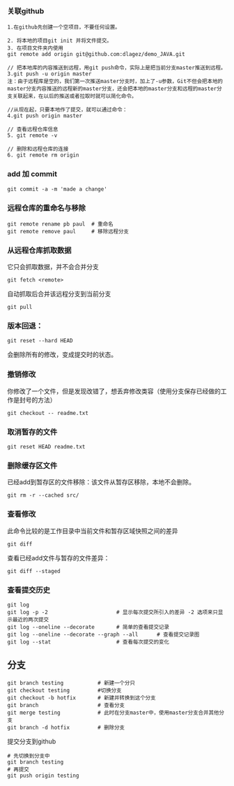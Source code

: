 ### 关联github

```
1.在github先创建一个空项目，不要任何设置。

2. 将本地的项目git init 并将文件提交。
3. 在项目文件夹内使用 
git remote add origin git@github.com:dlagez/demo_JAVA.git

// 把本地库的内容推送到远程，用git push命令，实际上是把当前分支master推送到远程。
3.git push -u origin master
注：由于远程库是空的，我们第一次推送master分支时，加上了-u参数，Git不但会把本地的master分支内容推送的远程新的master分支，还会把本地的master分支和远程的master分支关联起来，在以后的推送或者拉取时就可以简化命令。

//从现在起，只要本地作了提交，就可以通过命令：
4.git push origin master

// 查看远程仓库信息
5. git remote -v

// 删除和远程仓库的连接
6. git remote rm origin
```

### add 加 commit

```
git commit -a -m 'made a change'
```

### 远程仓库的重命名与移除

```   console
git remote rename pb paul  # 重命名
git remote remove paul     # 移除远程分支
```

### 从远程仓库抓取数据

它只会抓取数据，并不会合并分支

```console
git fetch <remote>
```

自动抓取后合并该远程分支到当前分支

```
git pull 
```



### 版本回退：

```
git reset --hard HEAD
```

会删除所有的修改，变成提交时的状态。

### 撤销修改

你修改了一个文件，但是发现改错了，想丢弃修改类容（使用分支保存已经做的工作是封号的方法）

```
git checkout -- readme.txt
```

### 取消暂存的文件

```
git reset HEAD readme.txt
```

### 删除缓存区文件

已经add到暂存区的文件移除：该文件从暂存区移除，本地不会删除。

```
git rm -r --cached src/
```



### 查看修改

此命令比较的是工作目录中当前文件和暂存区域快照之间的差异

```console
git diff
```

查看已经add文件与暂存的文件差异：

```console
git diff --staged
```

### 查看提交历史

```
git log
git log -p -2                      # 显示每次提交所引入的差异 -2 选项来只显示最近的两次提交
git log --oneline --decorate       # 简单的查看提交记录
git log --oneline --decorate --graph --all      # 查看提交记录图
git log --stat                     # 查看每次提交的变化
```



## 分支

```
git branch testing           # 新建一个分只
git checkout testing         #切换分支
git checkout -b hotfix       # 新建并转换到这个分支
git branch                   # 查看分支
git merge testing            # 此时在分支master中，使用master分支合并其他分支
git branch -d hotfix         # 删除分支
```

提交分支到github

```
# 先切换到分支中
git branch testing
# 再提交
git push origin testing
```

